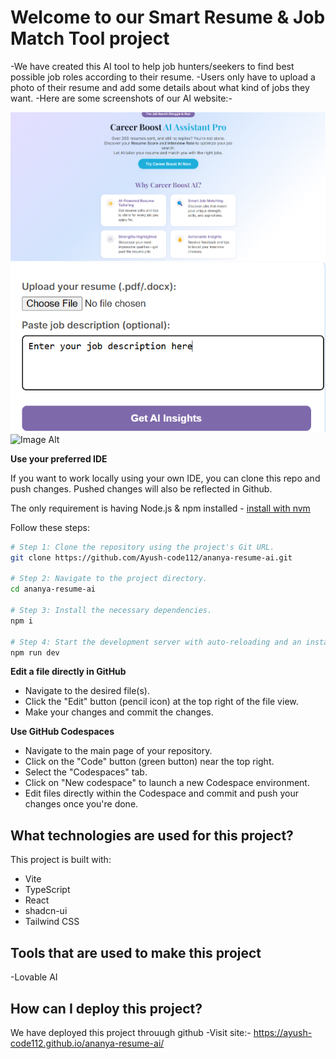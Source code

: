 # Welcome to our Smart Resume & Job Match Tool project


-We have created this AI tool to help job hunters/seekers to find best possible job roles according to their resume.
-Users only have to upload a photo of their resume and add some details about what kind of jobs they want.
-Here are some screenshots of our AI website:-

![Image Alt](https://github.com/Ayush-code112/ananya-resume-ai/blob/dd860d0485d11c1731935ec4f3eb99f84798d39a/screenshots/Screenshot%202025-04-19%20143604.png)
![Image Alt](https://github.com/Ayush-code112/ananya-resume-ai/blob/481995d5b1d403282078b8b25abb2de811693c96/screenshots/Screenshot%202025-04-19%20143825.png)
![Image Alt](Image_URL)


**Use your preferred IDE**

If you want to work locally using your own IDE, you can clone this repo and push changes. Pushed changes will also be reflected in Github.

The only requirement is having Node.js & npm installed - [install with nvm](https://github.com/nvm-sh/nvm#installing-and-updating)

Follow these steps:

```sh
# Step 1: Clone the repository using the project's Git URL.
git clone https://github.com/Ayush-code112/ananya-resume-ai.git

# Step 2: Navigate to the project directory.
cd ananya-resume-ai

# Step 3: Install the necessary dependencies.
npm i

# Step 4: Start the development server with auto-reloading and an instant preview.
npm run dev
```

**Edit a file directly in GitHub**

- Navigate to the desired file(s).
- Click the "Edit" button (pencil icon) at the top right of the file view.
- Make your changes and commit the changes.

**Use GitHub Codespaces**

- Navigate to the main page of your repository.
- Click on the "Code" button (green button) near the top right.
- Select the "Codespaces" tab.
- Click on "New codespace" to launch a new Codespace environment.
- Edit files directly within the Codespace and commit and push your changes once you're done.

## What technologies are used for this project?

This project is built with:

- Vite
- TypeScript
- React
- shadcn-ui
- Tailwind CSS

## Tools that are used to make this project

-Lovable AI

## How can I deploy this project?


We have deployed this project throuugh github
-Visit site:- https://ayush-code112.github.io/ananya-resume-ai/

